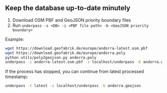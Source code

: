 ## Keep the database up-to-date minutely

1. Download OSM PBF and GeoJSON priority boundary files
2. Run `underpass -s <DB> -i <PBF file path> -b <GeoJSON priority boundary>`

Example:

```bash
wget https://download.geofabrik.de/europe/andorra-latest.osm.pbf
wget https://download.geofabrik.de/europe/andorra.poly
python utils/poly2geojson.py andorra.poly
underpass -i andorra-latest.osm.pbf -s localhost/underpass -b andorra.geojson
```

If the process has stopped, you can continue from latest processed timestamp:

```bash
underpass -t latest -s localhost/underpass -b andorra.geojson
```

